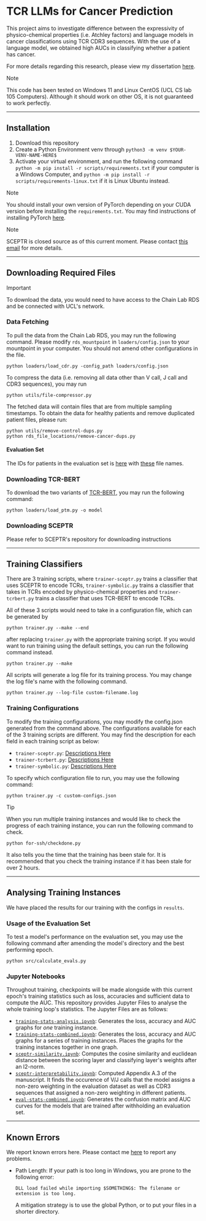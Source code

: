 # TCR LLMs for Cancer Prediction

This project aims to investigate difference between the expressivity of physico-chemical properties (i.e. Atchley factors) and language models in cancer classifications using TCR CDR3 sequences.  With the use of a language model, we obtained high AUCs in classifying whether a patient has cancer.

For more details regarding this research, please view my dissertation [here](manuscript.pdf).

> [!NOTE]
> This code has been tested on Windows 11 and Linux CentOS (UCL CS lab 105 Computers).  Although it should work on other OS, it is not guaranteed to work perfectly.

---

## Installation

1. Download this repository
2. Create a Python Environment venv through
   ```python3 -m venv $YOUR-VENV-NAME-HERE$```
3. Activate your virtual environment, and run the following command
   ```python -m pip install -r scripts/requirements.txt```
   if your computer is a Windows Computer, and 
   ```python -m pip install -r scripts/requirements-linux.txt```
   if it is Linux Ubuntu instead.

> [!NOTE]
> You should install your own version of PyTorch depending on your CUDA version before installing the `requirements.txt`.  You may find instructions of installing PyTorch [here](https://pytorch.org/).

> [!NOTE]
> SCEPTR is closed source as of this current moment.  Please contact [this email](mailto://rcwyuen@gmail.com) for more details.

---

## Downloading Required Files

> [!IMPORTANT]
> To download the data, you would need to have access to the Chain Lab RDS and be connected with UCL's network.

### Data Fetching

To pull the data from the Chain Lab RDS, you may run the following command.  Please modify ```rds_mountpoint``` in ```loaders/config.json``` to your mountpoint in your computer.  You should not amend other configurations in the file.

```
python loaders/load_cdr.py -config_path loaders/config.json
```

To compress the data (i.e. removing all data other than V call, J call and CDR3 sequences), you may run

```
python utils/file-compressor.py
```

The fetched data will contain files that are from multiple sampling timestamps.  To obtain the data for healthy patients and remove duplicated patient files, please run:
```
python utils/remove-control-dups.py
python rds_file_locations/remove-cancer-dups.py
```

#### Evaluation Set

The IDs for patients in the evaluation set is [here](loaders/eval-set-ids.txt) with [these](loaders/eval-set-fnames.txt) file names.


### Downloading TCR-BERT

To download the two variants of [TCR-BERT](https://www.biorxiv.org/content/10.1101/2021.11.18.469186v1), you may run the following command:

```
python loaders/load_ptm.py -o model
```

### Downloading SCEPTR

Please refer to SCEPTR's repository for downloading instructions

---

## Training Classifiers

There are 3 training scripts, where `trainer-sceptr.py` trains a classifier that uses SCEPTR to encode TCRs, `trainer-symbolic.py` trains a classifier that takes in TCRs encoded by physico-chemical properties and `trainer-tcrbert.py` trains a classifier that uses TCR-BERT to encode TCRs.

All of these 3 scripts would need to take in a configuration file, which can be generated by 

```
python trainer.py --make --end
```

after replacing `trainer.py` with the appropriate training script.  If you would want to run training using the default settings, you can run the following command instead.

```
python trainer.py --make
```

All scripts will generate a log file for its training process.  You may change the log file's name with the following command.

```
python trainer.py --log-file custom-filename.log
```

### Training Configurations

To modify the training configurations, you may modify the config.json generated from the command above.  The configurations available for each of the 3 training scripts are different.  You may find the description for each field in each training script as below:

- `trainer-sceptr.py`: [Descriptions Here](instructions/sceptr-config.md)
- `trainer-tcrbert.py`: [Descriptions Here](instructions/tcrbert-config.md)
- `trainer-symbolic.py`: [Descriptions Here](instructions/symbolic-config.md)

To specify which configuration file to run, you may use the following command:

```
python trainer.py -c custom-configs.json
```

> [!TIP]
> When you run multiple training instances and would like to check the progress of each training instance, you can run the following command to check.
> 
> ```
> python for-ssh/checkdone.py
> ```
> 
> It also tells you the time that the training has been stale for.  It is recommended that you check the training instance if it has been stale for over 2 hours.

---

## Analysing Training Instances

We have placed the results for our training with the configs in `results`.

### Usage of the Evaluation Set

To test a model's performance on the evaluation set, you may use the following command after amending the model's directory and the best performing epoch.

```
python src/calculate_evals.py
```

### Jupyter Notebooks

Throughout training, checkpoints will be made alongside with this current epoch's training statistics such as loss, accuracies and sufficient data to compute the AUC.  This repository provides Jupyter Files to analyse the whole training loop's statistics.  The Jupyter Files are as follows:

- [`training-stats-analysis.ipynb`](training-stats-analysis.ipynb): Generates the loss, accuracy and AUC graphs for *one* training instance.
- [`training-stats-combined.ipynb`](training-stats-combined.ipynb): Generates the loss, accuracy and AUC graphs for a series of training instances.  Places the graphs for the training instances together in one graph.
- [`sceptr-similarity.ipynb`](sceptr-similarity.ipynb): Computes the cosine similarity and euclidean distance between the scoring layer and classifying layer's weights after an l2-norm.
- [`sceptr-interpretability.ipynb`](sceptr-interpretability.ipynb): Computed Appendix A.3 of the manuscript.  It finds the occurence of V/J calls that the model assigns a non-zero weighting in the evaluation dataset as well as CDR3 sequences that assigned a non-zero weighting in different patients.
- [`eval-stats-combined.ipynb`](eval-stats-combined.ipynb): Generates the confusion matrix and AUC curves for the models that are trained after withholding an evaluation set.

---

## Known Errors

We report known errors here.  Please contact me [here](mailto://rcwyuen@gmail.com) to report any problems.

- Path Length: If your path is too long in Windows, you are prone to the following error:

  ```DLL load failed while importing $SOMETHING$: The filename or extension is too long.```

  A mitigation strategy is to use the global Python, or to put your files in a shorter directory.
